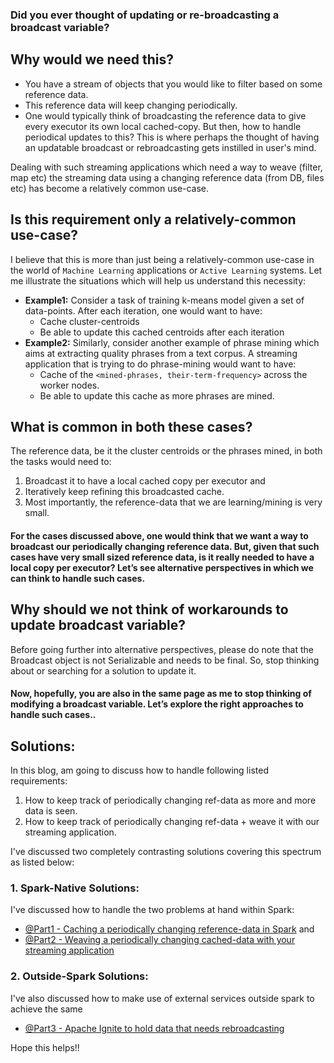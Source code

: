 ### Did you ever thought of updating or re-broadcasting a broadcast variable?

## Why would we need this?
- You have a stream of objects that you would like to filter based on some reference data.
- This reference data will keep changing periodically.
- One would typically think of broadcasting the reference data to give every executor its own local cached-copy. But then, how to handle periodical updates to this? This is where perhaps the thought of having an updatable broadcast or rebroadcasting gets instilled in user's mind.

Dealing with such streaming applications which need a way to weave (filter, map etc) the streaming data using a changing reference data (from DB, files etc) has become a relatively common use-case.

## Is this requirement only a relatively-common use-case?
I believe that this is more than just being a relatively-common use-case in the world of `Machine Learning` applications or `Active Learning` systems. Let me illustrate the situations which will help us understand this necessity:
- **Example1:** Consider a task of training k-means model given a set of data-points. After each iteration, one would want to have:
	- Cache cluster-centroids 
	- Be able to update this cached centroids after each iteration
- **Example2:** Similarly, consider another example of phrase mining which aims at extracting quality phrases from a text corpus. A streaming application that is trying to do phrase-mining would want to have:
	- Cache of the `<mined-phrases, their-term-frequency>` across the worker nodes.
	- Be able to update this cache as more phrases are mined.

## What is common in both these cases?
The reference data, be it the cluster centroids or the phrases mined, in both the tasks would need to: 
1. Broadcast it to have a local cached copy per executor and 
2. Iteratively keep refining this broadcasted cache.
3. Most importantly, the reference-data that we are learning/mining is very small.

#### For the cases discussed above, one would think that we want a way to broadcast our periodically changing reference data.  But, given that such cases have very small sized reference data, is it really needed to have a local copy per executor? Let’s see alternative perspectives in which we can think to handle such cases.

## Why should we not think of workarounds to update broadcast variable?
Before going further into alternative perspectives, please do note that the Broadcast object is not Serializable and needs to be final. So, stop thinking about or searching for a solution to update it.

#### Now, hopefully, you are also in the same page as me to stop thinking of modifying a broadcast variable. Let’s explore the right approaches to handle such cases..

## Solutions:
In this blog, am going to discuss how to handle following listed requirements:
1. How to keep track of periodically changing ref-data as more and more data is seen.
2. How to keep track of periodically changing ref-data + weave it with our streaming application.

I've discussed two completely contrasting solutions covering this spectrum as listed below: 
### 1. Spark-Native Solutions:
I've discussed how to handle the two problems at hand within Spark:
- [@Part1 - Caching a periodically changing reference-data in Spark](https://spoddutur.github.io/spark-notes/reb1) and 
- [@Part2 - Weaving a periodically changing cached-data with your streaming application](https://spoddutur.github.io/spark-notes/reb2)
### 2. Outside-Spark Solutions:
I've also discussed how to make use of external services outside spark to achieve the same 
- [@Part3 - Apache Ignite to hold data that needs rebroadcasting](https://spoddutur.github.io/spark-notes/reb3)

Hope this helps!!
